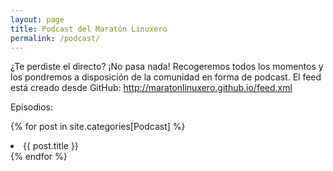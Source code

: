 ```yaml
---
layout: page
title: Podcast del Maratón Linuxero
permalink: /podcast/
---
```


¿Te perdiste el directo? ¡No pasa nada! Recogeremos todos los momentos y los pondremos a disposición de la comunidad en forma de podcast.
El feed está creado desde GitHub: <http://maratonlinuxero.github.io/feed.xml>

Episodios:

{% for post in site.categories[Podcast] %}
    <li>{{ post.title }}</li>
{% endfor %}

